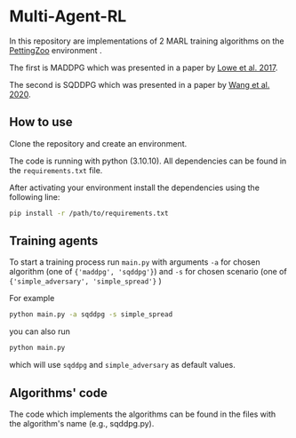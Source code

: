 # Multi-Agent-RL
In this repository are implementations of 2 MARL training algorithms on the [PettingZoo](https://pettingzoo.farama.org/) environment .

The first is MADDPG which was presented in a paper by [Lowe et al. 2017](https://arxiv.org/pdf/1706.02275.pdf).

The second is SQDDPG which was presented in a paper by [Wang et al. 2020](https://arxiv.org/pdf/1907.05707.pdf).

## How to use
Clone the repository and create an environment.

The code is running with python (3.10.10).
All dependencies can be found in the `requirements.txt` file.

After activating your environment install the dependencies using the following line:
```bash
pip install -r /path/to/requirements.txt
```

## Training agents

To start a training process run `main.py` with arguments `-a` for chosen algorithm (one of `{'maddpg', 'sqddpg'}`) and `-s` for  chosen scenario (one of `{'simple_adversary', 'simple_spread'}` )

For example
```bash
python main.py -a sqddpg -s simple_spread
```

you can also run 
```bash
python main.py
```
which will use `sqddpg` and `simple_adversary` as default values.


## Algorithms' code

The code which implements the algorithms can be found in the files with the algorithm's name (e.g., sqddpg.py).
